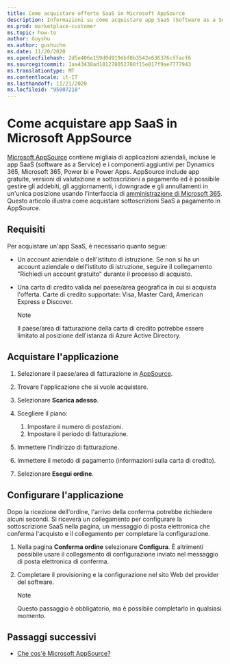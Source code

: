 ```yaml
---
title: Come acquistare offerte SaaS in Microsoft AppSource
description: Informazioni su come acquistare app SaaS (Software as a Service) dai partner Microsoft su Microsoft AppSource.
ms.prod: marketplace-customer
ms.topic: how-to
author: Guyshu
ms.author: gushuchm
ms.date: 11/20/2020
ms.openlocfilehash: 2d5e406e159d0d919dbf8b3542e636376cffacf6
ms.sourcegitcommit: 1aa43438ad181278052788f15e017f9ae7777943
ms.translationtype: MT
ms.contentlocale: it-IT
ms.lasthandoff: 11/21/2020
ms.locfileid: "95007218"
---
```

# <a name="how-to-purchase-saas-apps-on-microsoft-appsource"></a>Come acquistare app SaaS in Microsoft AppSource

[Microsoft AppSource](https://appsource.microsoft.com/) contiene migliaia di applicazioni aziendali, incluse le app SaaS (software as a Service) e i componenti aggiuntivi per Dynamics 365, Microsoft 365, Power bi e Power Apps. AppSource include app gratuite, versioni di valutazione e sottoscrizioni a pagamento ed è possibile gestire gli addebiti, gli aggiornamenti, i downgrade e gli annullamenti in un'unica posizione usando l'interfaccia di [amministrazione di Microsoft 365](/microsoft-365/admin/admin-overview/about-the-admin-center). Questo articolo illustra come acquistare sottoscrizioni SaaS a pagamento in AppSource.

## <a name="requirements"></a>Requisiti

Per acquistare un'app SaaS, è necessario quanto segue:

- Un account aziendale o dell'istituto di istruzione. Se non si ha un account aziendale o dell'istituto di istruzione, seguire il collegamento "Richiedi un account gratuito" durante il processo di acquisto.

- Una carta di credito valida nel paese/area geografica in cui si acquista l'offerta. Carte di credito supportate: Visa, Master Card, American Express e Discover.

    > [!Note]
    > Il paese/area di fatturazione della carta di credito potrebbe essere limitato al posizione dell'istanza di Azure Active Directory.

## <a name="purchase-the-application"></a>Acquistare l'applicazione

1. Selezionare il paese/area di fatturazione in [AppSource](https://appsource.microsoft.com/).
1. Trovare l'applicazione che si vuole acquistare.
1. Selezionare **Scarica adesso**.
1. Scegliere il piano:

    1. Impostare il numero di postazioni.
    1. Impostare il periodo di fatturazione.
    
1. Immettere l'indirizzo di fatturazione.
1. Immettere il metodo di pagamento (informazioni sulla carta di credito).    
1. Selezionare **Esegui ordine**.

## <a name="configure-the-application"></a>Configurare l'applicazione

Dopo la ricezione dell'ordine, l'arrivo della conferma potrebbe richiedere alcuni secondi. Si riceverà un collegamento per configurare la sottoscrizione SaaS nella pagina, un messaggio di posta elettronica che conferma l'acquisto e il collegamento per completare la configurazione.

1. Nella pagina **Conferma ordine** selezionare **Configura**. È altrimenti possibile usare il collegamento di configurazione inviato nel messaggio di posta elettronica di conferma.
1. Completare il provisioning e la configurazione nel sito Web del provider del software.

    > [!Note]
    > Questo passaggio è obbligatorio, ma è possibile completarlo in qualsiasi momento.

## <a name="next-steps"></a>Passaggi successivi

- [Che cos'è Microsoft AppSource?](appsource-overview.md)
